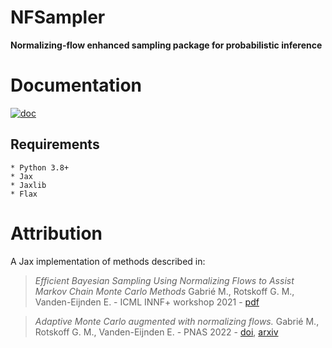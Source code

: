 # NFSampler

**Normalizing-flow enhanced sampling package for probabilistic inference**

# Documentation

<a href="https://nfsampler.readthedocs.io/en/latest/?">
<img src="https://badgen.net/badge/read/the doc/blue" alt="doc"/>
</a>

## Requirements

    * Python 3.8+
    * Jax
    * Jaxlib
    * Flax



# Attribution

A Jax implementation of methods described in: 
> *Efficient Bayesian Sampling Using Normalizing Flows to Assist Markov Chain Monte Carlo Methods* Gabrié M., Rotskoff G. M., Vanden-Eijnden E. - ICML INNF+ workshop 2021 - [pdf](https://openreview.net/pdf?id=mvtooHbjOwx)

> *Adaptive Monte Carlo augmented with normalizing flows.*
Gabrié M., Rotskoff G. M., Vanden-Eijnden E. - PNAS 2022 - [doi](https://www.pnas.org/doi/10.1073/pnas.2109420119), [arxiv](https://arxiv.org/abs/2105.12603)

 
